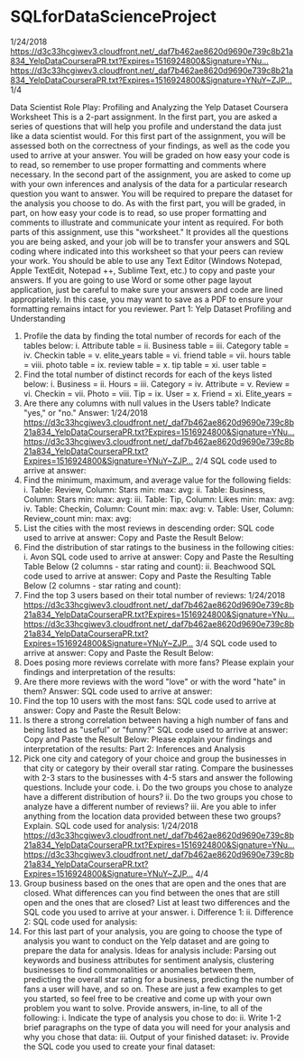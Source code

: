 # SQLforDataScienceProject
1/24/2018 https://d3c33hcgiwev3.cloudfront.net/_daf7b462ae8620d9690e739c8b21a834_YelpDataCourseraPR.txt?Expires=1516924800&Signature=YNu…
https://d3c33hcgiwev3.cloudfront.net/_daf7b462ae8620d9690e739c8b21a834_YelpDataCourseraPR.txt?Expires=1516924800&Signature=YNuY~ZJP… 1/4


Data Scientist Role Play: Profiling and Analyzing the Yelp Dataset Coursera Worksheet
This is a 2-part assignment. In the first part, you are asked a series of questions that
will help you profile and understand the data just like a data scientist would. For this
first part of the assignment, you will be assessed both on the correctness of your
findings, as well as the code you used to arrive at your answer. You will be graded on
how easy your code is to read, so remember to use proper formatting and comments where
necessary.
In the second part of the assignment, you are asked to come up with your own inferences
and analysis of the data for a particular research question you want to answer. You will be
required to prepare the dataset for the analysis you choose to do. As with the first part,
you will be graded, in part, on how easy your code is to read, so use proper formatting
and comments to illustrate and communicate your intent as required.
For both parts of this assignment, use this "worksheet." It provides all the questions
you are being asked, and your job will be to transfer your answers and SQL coding where
indicated into this worksheet so that your peers can review your work. You should be able
to use any Text Editor (Windows Notepad, Apple TextEdit, Notepad ++, Sublime Text, etc.)
to copy and paste your answers. If you are going to use Word or some other page layout
application, just be careful to make sure your answers and code are lined appropriately.
In this case, you may want to save as a PDF to ensure your formatting remains intact
for you reviewer.
Part 1: Yelp Dataset Profiling and Understanding
1. Profile the data by finding the total number of records for each of the tables below:
i. Attribute table =
ii. Business table =
iii. Category table =
iv. Checkin table =
v. elite_years table =
vi. friend table =
vii. hours table =
viii. photo table =
ix. review table =
x. tip table =
xi. user table =
2. Find the total number of distinct records for each of the keys listed below:
i. Business =
ii. Hours =
iii. Category =
iv. Attribute =
v. Review =
vi. Checkin =
vii. Photo =
viii. Tip =
ix. User =
x. Friend =
xi. Elite_years =
3. Are there any columns with null values in the Users table? Indicate "yes," or "no."
Answer:
1/24/2018 https://d3c33hcgiwev3.cloudfront.net/_daf7b462ae8620d9690e739c8b21a834_YelpDataCourseraPR.txt?Expires=1516924800&Signature=YNu…
https://d3c33hcgiwev3.cloudfront.net/_daf7b462ae8620d9690e739c8b21a834_YelpDataCourseraPR.txt?Expires=1516924800&Signature=YNuY~ZJP… 2/4
SQL code used to arrive at answer:
4. Find the minimum, maximum, and average value for the following fields:
i. Table: Review, Column: Stars
min: max: avg:
ii. Table: Business, Column: Stars
min: max: avg:
iii. Table: Tip, Column: Likes
min: max: avg:
iv. Table: Checkin, Column: Count
min: max: avg:
v. Table: User, Column: Review_count
min: max: avg:
5. List the cities with the most reviews in descending order:
SQL code used to arrive at answer:
Copy and Paste the Result Below:
6. Find the distribution of star ratings to the business in the following cities:
i. Avon
SQL code used to arrive at answer:
Copy and Paste the Resulting Table Below (2 columns - star rating and count):
ii. Beachwood
SQL code used to arrive at answer:
Copy and Paste the Resulting Table Below (2 columns - star rating and count):
7. Find the top 3 users based on their total number of reviews:
1/24/2018 https://d3c33hcgiwev3.cloudfront.net/_daf7b462ae8620d9690e739c8b21a834_YelpDataCourseraPR.txt?Expires=1516924800&Signature=YNu…
https://d3c33hcgiwev3.cloudfront.net/_daf7b462ae8620d9690e739c8b21a834_YelpDataCourseraPR.txt?Expires=1516924800&Signature=YNuY~ZJP… 3/4
SQL code used to arrive at answer:
Copy and Paste the Result Below:
8. Does posing more reviews correlate with more fans?
Please explain your findings and interpretation of the results:
9. Are there more reviews with the word "love" or with the word "hate" in them?
Answer:
SQL code used to arrive at answer:
10. Find the top 10 users with the most fans:
SQL code used to arrive at answer:
Copy and Paste the Result Below:
11. Is there a strong correlation between having a high number of fans and being listed
as "useful" or "funny?"
SQL code used to arrive at answer:
Copy and Paste the Result Below:
Please explain your findings and interpretation of the results:
Part 2: Inferences and Analysis
1. Pick one city and category of your choice and group the businesses in that city
or category by their overall star rating. Compare the businesses with 2-3 stars to
the businesses with 4-5 stars and answer the following questions. Include your code.
i. Do the two groups you chose to analyze have a different distribution of hours?
ii. Do the two groups you chose to analyze have a different number of reviews?
iii. Are you able to infer anything from the location data provided between these two
groups? Explain.
SQL code used for analysis:
1/24/2018 https://d3c33hcgiwev3.cloudfront.net/_daf7b462ae8620d9690e739c8b21a834_YelpDataCourseraPR.txt?Expires=1516924800&Signature=YNu…
https://d3c33hcgiwev3.cloudfront.net/_daf7b462ae8620d9690e739c8b21a834_YelpDataCourseraPR.txt?Expires=1516924800&Signature=YNuY~ZJP… 4/4
2. Group business based on the ones that are open and the ones that are closed. What
differences can you find between the ones that are still open and the ones that are
closed? List at least two differences and the SQL code you used to arrive at your
answer.
i. Difference 1:
ii. Difference 2:
SQL code used for analysis:
3. For this last part of your analysis, you are going to choose the type of analysis you
want to conduct on the Yelp dataset and are going to prepare the data for analysis.
Ideas for analysis include: Parsing out keywords and business attributes for sentiment
analysis, clustering businesses to find commonalities or anomalies between them,
predicting the overall star rating for a business, predicting the number of fans a
user will have, and so on. These are just a few examples to get you started, so feel
free to be creative and come up with your own problem you want to solve. Provide
answers, in-line, to all of the following:
i. Indicate the type of analysis you chose to do:
ii. Write 1-2 brief paragraphs on the type of data you will need for your analysis
and why you chose that data:
iii. Output of your finished dataset:
iv. Provide the SQL code you used to create your final dataset:
